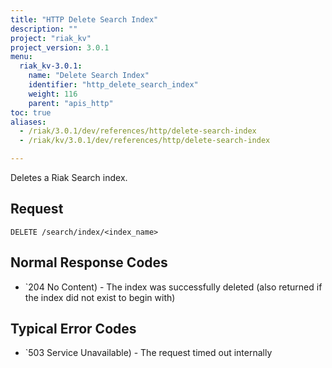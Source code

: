 ```yaml
---
title: "HTTP Delete Search Index"
description: ""
project: "riak_kv"
project_version: 3.0.1
menu:
  riak_kv-3.0.1:
    name: "Delete Search Index"
    identifier: "http_delete_search_index"
    weight: 116
    parent: "apis_http"
toc: true
aliases:
  - /riak/3.0.1/dev/references/http/delete-search-index
  - /riak/kv/3.0.1/dev/references/http/delete-search-index

---
```


Deletes a Riak Search index.

## Request

```
DELETE /search/index/<index_name>
```

## Normal Response Codes

* `204 No Content) - The index was successfully deleted (also returned
    if the index did not exist to begin with)

## Typical Error Codes

* `503 Service Unavailable) - The request timed out internally



